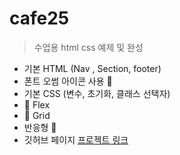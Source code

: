 # cafe25

>수업용 html css 예제 및 완성

+ 기본 HTML (Nav , Section, footer) 
+ 폰트 오썸 아이콘 사용 💖
+ 기본 CSS (변수, 초기화, 클래스 선택자)
+ 💨 Flex  
+ 💨 Grid
+ 반응형 🚀
+ 깃허브 페이지 
[프로젝트 링크](https://lgd12345.github.io/cafe25/)
